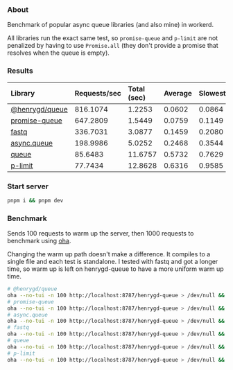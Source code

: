 ### About

Benchmark of popular async queue libraries (and also mine) in workerd.

All libraries run the exact same test, so `promise-queue` and `p-limit` are not penalized by having to use `Promise.all` (they don't provide a promise that resolves when the queue is empty).

### Results

| Library                                                         | Requests/sec | Total (sec) | Average | Slowest |
| :-------------------------------------------------------------- | :----------- | :---------- | :------ | :------ |
| [@henrygd/queue](https://github.com/henrygd/queue)              | 816.1074     | 1.2253      | 0.0602  | 0.0864  |
| [promise-queue](https://github.com/promise-queue/promise-queue) | 647.2809     | 1.5449      | 0.0759  | 0.1149  |
| [fastq](https://github.com/mcollina/fastq)                      | 336.7031     | 3.0877      | 0.1459  | 0.2080  |
| [async.queue](https://github.com/caolan/async)                  | 198.9986     | 5.0252      | 0.2468  | 0.3544  |
| [queue](https://github.com/jessetane/queue)                     | 85.6483      | 11.6757     | 0.5732  | 0.7629  |
| [p-limit](https://github.com/sindresorhus/p-limit)              | 77.7434      | 12.8628     | 0.6316  | 0.9585  |

### Start server

```bash
pnpm i && pnpm dev
```

### Benchmark

Sends 100 requests to warm up the server, then 1000 requests to benchmark using [oha](https://github.com/hatoo/oha).

Changing the warm up path doesn't make a difference. It compiles to a single file and each test is standalone. I tested with fastq and got a longer time, so warm up is left on henrygd-queue to have a more uniform warm up time.

```bash
# @henrygd/queue
oha --no-tui -n 100 http://localhost:8787/henrygd-queue > /dev/null && oha -n 1000 http://localhost:8787/henrygd-queue
# promise-queue
oha --no-tui -n 100 http://localhost:8787/henrygd-queue > /dev/null && oha -n 1000 http://localhost:8787/promise-queue
# async.queue
oha --no-tui -n 100 http://localhost:8787/henrygd-queue > /dev/null && oha -n 1000 http://localhost:8787/async-queue
# fastq
oha --no-tui -n 100 http://localhost:8787/henrygd-queue > /dev/null && oha -n 1000 http://localhost:8787/fastq
# queue
oha --no-tui -n 100 http://localhost:8787/henrygd-queue > /dev/null && oha -n 1000 http://localhost:8787/queue
# p-limit
oha --no-tui -n 100 http://localhost:8787/henrygd-queue > /dev/null && oha -n 1000 http://localhost:8787/p-limit
```
